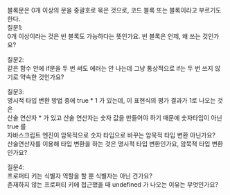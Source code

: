 

블록문은 0개 이상의 문을 중괄호로 묶은 것으로, 코드 블록 또는 블록이라고 부르기도 한다.  
질문1:  
0개 이상이라는 것은 빈 블록도 가능하다는 뜻인가요. 빈 블록은 언제, 왜 쓰는 것인가요?  

질문2:  
같은 함수 안에 if문을 두 번 써도 에러는 안 나는데 그냥 통상적으로 if는 두 번 쓰지 않기로 약속한 것인가요?  

질문3:  
명시적 타입 변환 방법 중에 true * 1 가 있는데, 이 표현식의 평가 결과가 1로 나오는 것은  
산술 연산자 * 가 있고 산술 연산자는 숫자 값을 만들어야 하기 때문에 숫자타입이 아닌 true 를  
자바스크립트 엔진이 암묵적으로 숫자 타입으로 바꾸는 암묵적 타입 변환 아닌가요?  
산술연산자를 이용해 타입 변환을 하는 것은 명시적 타입 변환인가요, 암묵적 타입 변환인가요?  

질문4:  
프로퍼티 키는 식별자 역할을 할 뿐 식별자는 아닌 건가요?  
존재하지 않는 프로퍼티 키에 접근했을 때 undefined 가 나오는 이유는 무엇인가요?  
